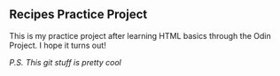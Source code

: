 ## Recipes Practice Project

This is my practice project after learning HTML basics through the Odin Project. I hope it turns out! 

*P.S. This git stuff is pretty cool*